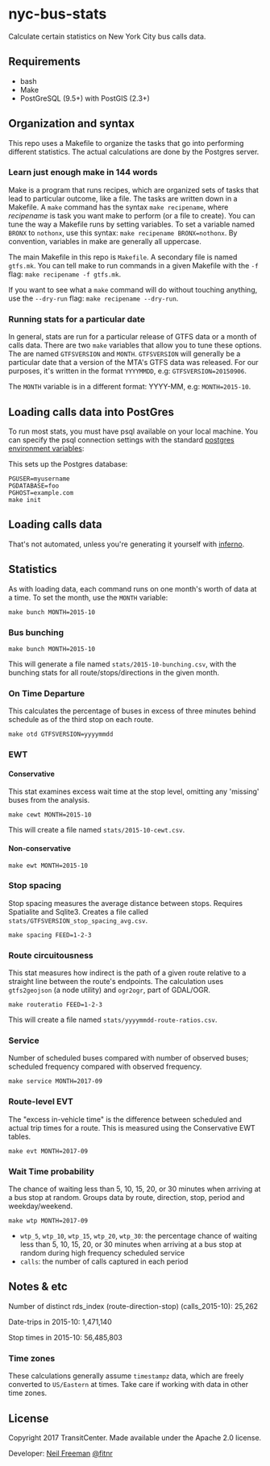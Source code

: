 # nyc-bus-stats

Calculate certain statistics on New York City bus calls data.

## Requirements

* bash
* Make
* PostGreSQL (9.5+) with PostGIS (2.3+)

## Organization and syntax

This repo uses a Makefile to organize the tasks that go into performing different statistics. The actual calculations are done by the Postgres server.

### Learn just enough make in 144 words

Make is a program that runs recipes, which are organized sets of tasks that lead to particular outcome, like a file. The tasks are written down in a Makefile. A `make` command has the syntax `make recipename`, where *recipename* is task you want make to perform (or a file to create). You can tune the way a Makefile runs by setting variables. To set a variable named `BRONX` to `nothonx`, use this syntax: `make recipename BRONX=nothonx`. By convention, variables in make are generally all uppercase.

The main Makefile in this repo is `Makefile`. A secondary file is named `gtfs.mk`. You can tell make to run commands in a given Makefile with the `-f` flag: `make recipename -f gtfs.mk`.

If you want to see what a `make` command will do without touching anything, use the `--dry-run` flag: `make recipename --dry-run`.

### Running stats for a particular date

In general, stats are run for a particular release of GTFS data or a month of calls data. There are two `make` variables that allow you to tune these options. The are named `GTFSVERSION` and `MONTH`. `GTFSVERSION` will generally be a particular date that a version of the MTA's GTFS data was released. For our purposes, it's written in the format `YYYYMMDD`, e.g: `GTFSVERSION=20150906`.

The `MONTH` variable is in a different format: YYYY-MM, e.g: `MONTH=2015-10`.

## Loading calls data into PostGres

To run most stats, you must have psql available on your local machine. You can specify the psql connection settings with the standard [postgres environment variables](https://www.postgresql.org/docs/current/static/libpq-envars.html): 

This sets up the Postgres database:
```
PGUSER=myusername
PGDATABASE=foo
PGHOST=example.com
make init
```

## Loading calls data

That's not automated, unless you're generating it yourself with [inferno](https://github.com/Bus-Data-NYC/inferno).

## Statistics

As with loading data, each command runs on one month's worth of data at a time. To set the month, use the `MONTH` variable:
```
make bunch MONTH=2015-10
```

### Bus bunching

```
make bunch MONTH=2015-10
```

This will generate a file named `stats/2015-10-bunching.csv`, with the bunching stats for all route/stops/directions in the given month.

### On Time Departure

This calculates the percentage of buses in excess of three minutes behind schedule as of the third stop on each route.

```
make otd GTFSVERSION=yyyymmdd
```

### EWT

#### Conservative
This stat examines excess wait time at the stop level, omitting any 'missing' buses from the analysis.

```
make cewt MONTH=2015-10
```

This will create a file named `stats/2015-10-cewt.csv`.

#### Non-conservative

```
make ewt MONTH=2015-10
```

### Stop spacing

Stop spacing measures the average distance between stops. Requires Spatialite and Sqlite3. Creates a file called `stats/GTFSVERSION_stop_spacing_avg.csv`.

```
make spacing FEED=1-2-3
````

### Route circuitousness

This stat measures how indirect is the path of a given route relative to a straight line between the route's endpoints. The calculation uses `gtfs2geojson` (a node utility) and `ogr2ogr`, part of GDAL/OGR.
```
make routeratio FEED=1-2-3
```

This will create a file named `stats/yyyymmdd-route-ratios.csv`.

### Service

Number of scheduled buses compared with number of observed buses; scheduled frequency compared with observed frequency.

```
make service MONTH=2017-09
```

### Route-level EVT
The "excess in-vehicle time" is the difference between scheduled and actual trip times for a route. This is measured using the Conservative EWT tables.
```
make evt MONTH=2017-09
```

### Wait Time probability

The chance of waiting less than 5, 10, 15, 20, or 30 minutes when arriving at a bus stop at random. Groups data by route, direction, stop, period and weekday/weekend.

```
make wtp MONTH=2017-09
```

* `wtp_5`, `wtp_10`, `wtp_15`, `wtp_20`, `wtp_30`: the percentage chance of waiting less than 5, 10, 15, 20, or 30 minutes when arriving at a bus stop at random during high frequency scheduled service
* `calls`: the number of calls captured in each period

## Notes & etc

Number of distinct rds_index (route-direction-stop) (calls_2015-10): 25,262

Date-trips in 2015-10: 1,471,140

Stop times in 2015-10: 56,485,803

### Time zones

These calculations generally assume `timestampz` data, which are freely converted to `US/Eastern` at times. Take care if working with data in other time zones.

## License

Copyright 2017 TransitCenter. Made available under the Apache 2.0 license.

Developer: [Neil Freeman](http://fakeisthenewreal.org) [@fitnr](http://twitter.com/fitnr)
